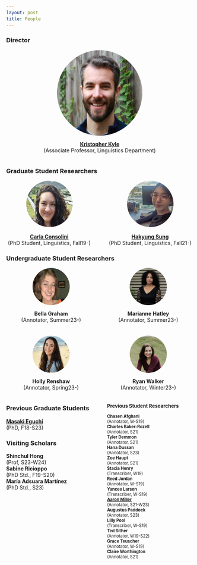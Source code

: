 ```yaml
---
layout: post
title: People
---
```


### Director

<div style="display: flex; flex-direction: column; align-items: center;">
  <div style="height: 230px; width: 230px; overflow: hidden; border-radius: 50%;">
    <img src="images/Kyle_Bio.jpg" style="height: 100%;">
  </div>
  <p style="text-align: center;">
    <a href="https://kristopherkyle.github.io/professional-webpage/" target="_blank">
      <strong>Kristopher Kyle</strong>
    </a><br>(Associate Professor, Linguistics Department)
  </p>
</div>

### Graduate Student Researchers

<div style="display: flex; justify-content: center;">
  <div style="flex: 1; padding-right: 20px; text-align: center;">
    <a href="https://www.carlaconsolini.com/" target="_blank">
      <div style="height: 125px; width: 125px; overflow: hidden; border-radius: 50%; margin: 0 auto;">
        <img src="images/carla.png" style="height: 100%;">
      </div>
    <br>
    <strong>Carla Consolini</strong>
    <br>
    </a>
    <span>(PhD Student, Linguistics, Fall19-)</span>
  </div>
  <div style="flex: 1; padding-left: 20px; text-align: center;">
    <a href="https://hksung.github.io/" target="_blank">
      <div style="height: 125px; width: 125px; overflow: hidden; border-radius: 50%; margin: 0 auto;">
        <img src="images/hakyung_bio_pic.jpeg" style="height: 100%;">
      </div>
    <br>
    <strong>Hakyung Sung</strong>
    <br>
    </a>      
    <span>(PhD Student, Linguistics, Fall21-)</span>
  </div>
</div>

### Undergraduate Student Researchers

<div style="display: flex; flex-direction: column; gap: 20px;">
    <div style="display: flex; justify-content: center; gap: 20px;">
        <div style="flex: 1; text-align: center;">
            <div style="height: 100px; width: 100px; overflow: hidden; border-radius: 50%; margin: 0 auto;">
                <img src="images/bg-edit.jpeg" style="height: 100%;">
            </div>
            <p><strong>Bella Graham</strong><br>(Annotator, Summer23-)</p>
        </div>
        <div style="flex: 1; text-align: center;">
            <div style="height: 100px; width: 100px; overflow: hidden; border-radius: 50%; margin: 0 auto;">
                <img src="images/mh-edit.png" style="height: 100%;">
            </div>
            <p><strong>Marianne Hatley</strong><br>(Annotator, Summer23-)</p>
        </div>
    </div>
    <div style="display: flex; justify-content: center; gap: 20px;">
        <div style="flex: 1; text-align: center;">
            <div style="height: 100px; width: 100px; overflow: hidden; border-radius: 50%; margin: 0 auto;">
                <img src="images/holly.jpg" style="height: 100%;">
            </div>
            <p><strong>Holly Renshaw</strong><br>(Annotator, Spring23-)</p>
        </div>
        <div style="flex: 1; text-align: center;">
            <div style="height: 100px; width: 100px; overflow: hidden; border-radius: 50%; margin: 0 auto;">
                <img src="images/ryan.jpg" style="height: 100%;">
            </div>
            <p><strong>Ryan Walker</strong><br>(Annotator, Winter23-)</p>
        </div>
    </div>
</div>

<div style="display: flex; justify-content: space-between; width: 100%;">
    <div style="flex: 1; text-align: left; padding-right: 20px;">
        <h3>Previous Graduate Students</h3>
        <p>
          <a href="https://masakieguchi.weebly.com/" target="_blank"><strong>Masaki Eguchi</strong></a><br>
          (PhD, F18-S23)<br>
        </p>
        <h3>Visiting Scholars</h3>
        <p><strong>Shinchul Hong</strong><br>
          (Prof, S23-W24)<br>
          <strong>Sabine Ricioppo</strong><br>
          (PhD Std., F19-S20)<br>
          <strong>María Adsuara Martínez</strong><br>
          (PhD Std., S23)<br>
        </p>
    </div>
    <div style="flex: 1; text-align: left; padding-left: 20px;font-size: 0.8em;">
        <h3>Previous Student Researchers</h3>
        <p>
            <strong>Chasen Afghani</strong><br>
            (Annotator, W-S19)<br>
            <strong>Charles Baker-Rozell</strong><br>
            (Annotator, S21)<br>
            <strong>Tyler Demmon</strong><br>
            (Annotator, S21)<br>
            <strong>Hana Dussan</strong><br>
            (Annotator, S23)<br>
            <strong>Zoe Haupt</strong><br>
            (Annotator, S21)<br>
            <strong>Stacia Henry</strong><br>
            (Transcriber, W19)<br>
            <strong>Reed Jordan</strong><br>
            (Annotator, W-S19)<br>
            <strong>Yancee Larson</strong><br>
            (Transcriber, W-S19)<br>
            <strong><a href="https://amille929.github.io" target="_blank">Aaron Miller</a></strong><br>
            (Annotator, S21-W23)<br>
            <strong>Augustus Paddock</strong><br>
            (Annotator, S23)<br>
            <strong>Lilly Pool</strong><br>
            (Transcriber, W-S19)<br>
            <strong>Ted Sither</strong><br>
            (Annotator, W19-S22)<br>
            <strong>Grace Teuscher</strong><br> 
            (Annotator, W-S19)<br>
            <strong>Claire Worthington</strong><br> 
            (Annotator, S21)<br>
        </p>
    </div>
</div>

